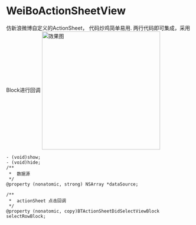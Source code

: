 # WeiBoActionSheetView

仿新浪微博自定义的ActionSheet， 代码炒鸡简单易用.
两行代码即可集成，采用Block进行回调
<img src="http://g.recordit.co/ln0G3iXajR.gif" width = "320" alt="效果图" align=center />

```
- (void)show;
- (void)hide;
/**
 *  数据源
 */
@property (nonatomic, strong) NSArray *dataSource;

/**
 *  actionSheet 点击回调
 */
@property (nonatomic, copy)BTActionSheetDidSelectViewBlock selectRowBlock;
```
